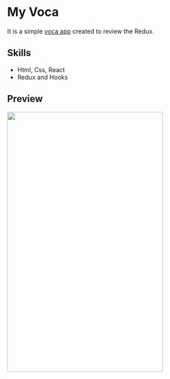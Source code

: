 # My Voca

It is a simple [voca app](https://jungjiwoo1028.github.io/Voca/) created to review the Redux.

## Skills
- Html, Css, React
- Redux and Hooks

## Preview
<img src="https://user-images.githubusercontent.com/75884943/145826233-7aba9e37-16ce-410f-95af-5f23eb00584c.gif" width="360" height="600"/>

